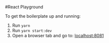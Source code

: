 #React Playground

To get the boilerplate up and running:

1. Run `yarn`
1. Run `yarn start:dev`
1. Open a browser tab and go to: [localhost:8081](localhost:8081)
